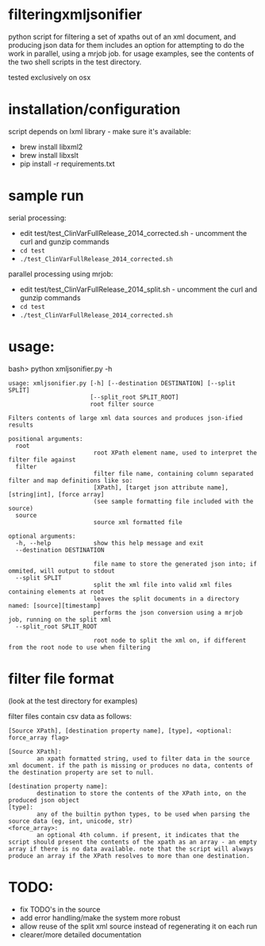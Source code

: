 filteringxmljsonifier
=====================

python script for filtering a set of xpaths out of an xml document, and producing json data for them
includes an option for attempting to do the work in parallel, using a mrjob job. 
for usage examples, see the contents of the two shell scripts in the test directory.

tested exclusively on osx

installation/configuration
===========================

script depends on lxml library - make sure it's available:

* brew install libxml2
* brew install libxslt
* pip install -r requirements.txt 

sample run
===========
serial processing:
* edit test/test_ClinVarFullRelease_2014_corrected.sh - uncomment the curl and gunzip commands
* `cd test`
* `./test_ClinVarFullRelease_2014_corrected.sh`

parallel processing using mrjob:
* edit test/test_ClinVarFullRelease_2014_split.sh - uncomment the curl and gunzip commands
* `cd test`
* `./test_ClinVarFullRelease_2014_corrected.sh`

usage:
======
bash> python xmljsonifier.py -h
```
usage: xmljsonifier.py [-h] [--destination DESTINATION] [--split SPLIT]
                       [--split_root SPLIT_ROOT]
                       root filter source

Filters contents of large xml data sources and produces json-ified results

positional arguments:
  root                  
                        root XPath element name, used to interpret the filter file against
  filter                
                        filter file name, containing column separated filter and map definitions like so:
                        [XPath], [target json attribute name], [string|int], [force array]
                        (see sample formatting file included with the source)
  source                
                        source xml formatted file

optional arguments:
  -h, --help            show this help message and exit
  --destination DESTINATION
                        
                        file name to store the generated json into; if ommited, will output to stdout
  --split SPLIT         
                        split the xml file into valid xml files containing elements at root
                        leaves the split documents in a directory named: [source][timestamp]
                        performs the json conversion using a mrjob job, running on the split xml
  --split_root SPLIT_ROOT
                        
                        root node to split the xml on, if different from the root node to use when filtering 
```

filter file format
===================
  (look at the test directory for examples)
  
  filter files contain csv data as follows:

  `[Source XPath], [destination property name], [type], <optional: force_array flag>`
  
  ```
  [Source XPath]: 
          an xpath formatted string, used to filter data in the source xml document. if the path is missing or produces no data, contents of the destination property are set to null.

  [destination property name]:
          destination to store the contents of the XPath into, on the produced json object
  [type]:
          any of the builtin python types, to be used when parsing the source data (eg, int, unicode, str)
  <force_array>:
          an optional 4th column. if present, it indicates that the script should present the contents of the xpath as an array - an empty array if there is no data available. note that the script will always produce an array if the XPath resolves to more than one destination.
  ```
TODO:
=====
* fix TODO's in the source
* add error handling/make the system more robust
* allow reuse of the split xml source instead of regenerating it on each run
* clearer/more detailed documentation
